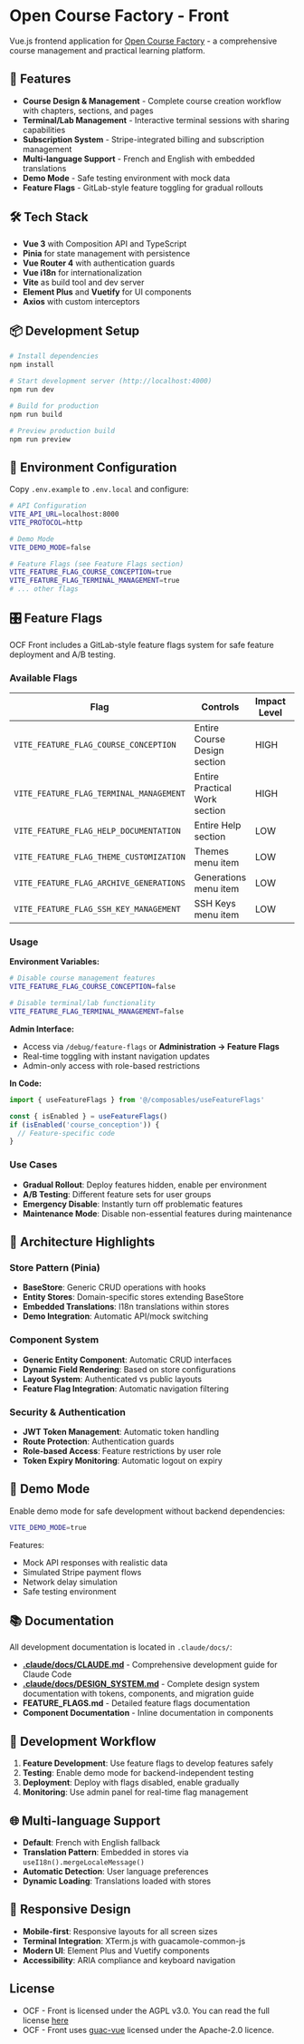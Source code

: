 # Open Course Factory - Front

Vue.js frontend application for [Open Course Factory](https://usine.solution-libre.fr/open-course-factory/) - a comprehensive course management and practical learning platform.

## 🚀 Features

- **Course Design & Management** - Complete course creation workflow with chapters, sections, and pages
- **Terminal/Lab Management** - Interactive terminal sessions with sharing capabilities
- **Subscription System** - Stripe-integrated billing and subscription management
- **Multi-language Support** - French and English with embedded translations
- **Demo Mode** - Safe testing environment with mock data
- **Feature Flags** - GitLab-style feature toggling for gradual rollouts

## 🛠 Tech Stack

- **Vue 3** with Composition API and TypeScript
- **Pinia** for state management with persistence
- **Vue Router 4** with authentication guards
- **Vue i18n** for internationalization
- **Vite** as build tool and dev server
- **Element Plus** and **Vuetify** for UI components
- **Axios** with custom interceptors

## 📦 Development Setup

```bash
# Install dependencies
npm install

# Start development server (http://localhost:4000)
npm run dev

# Build for production
npm run build

# Preview production build
npm run preview
```

## 🏁 Environment Configuration

Copy `.env.example` to `.env.local` and configure:

```bash
# API Configuration
VITE_API_URL=localhost:8000
VITE_PROTOCOL=http

# Demo Mode
VITE_DEMO_MODE=false

# Feature Flags (see Feature Flags section)
VITE_FEATURE_FLAG_COURSE_CONCEPTION=true
VITE_FEATURE_FLAG_TERMINAL_MANAGEMENT=true
# ... other flags
```

## 🎛 Feature Flags

OCF Front includes a GitLab-style feature flags system for safe feature deployment and A/B testing.

### Available Flags

| Flag | Controls | Impact Level | Default |
|------|----------|--------------|---------|
| `VITE_FEATURE_FLAG_COURSE_CONCEPTION` | Entire Course Design section | HIGH | `true` |
| `VITE_FEATURE_FLAG_TERMINAL_MANAGEMENT` | Entire Practical Work section | HIGH | `true` |
| `VITE_FEATURE_FLAG_HELP_DOCUMENTATION` | Entire Help section | LOW | `true` |
| `VITE_FEATURE_FLAG_THEME_CUSTOMIZATION` | Themes menu item | LOW | `true` |
| `VITE_FEATURE_FLAG_ARCHIVE_GENERATIONS` | Generations menu item | LOW | `true` |
| `VITE_FEATURE_FLAG_SSH_KEY_MANAGEMENT` | SSH Keys menu item | LOW | `true` |

### Usage

**Environment Variables:**

```bash
# Disable course management features
VITE_FEATURE_FLAG_COURSE_CONCEPTION=false

# Disable terminal/lab functionality
VITE_FEATURE_FLAG_TERMINAL_MANAGEMENT=false
```

**Admin Interface:**

- Access via `/debug/feature-flags` or **Administration → Feature Flags**
- Real-time toggling with instant navigation updates
- Admin-only access with role-based restrictions

**In Code:**

```typescript
import { useFeatureFlags } from '@/composables/useFeatureFlags'

const { isEnabled } = useFeatureFlags()
if (isEnabled('course_conception')) {
  // Feature-specific code
}
```

### Use Cases

- **Gradual Rollout**: Deploy features hidden, enable per environment
- **A/B Testing**: Different feature sets for user groups
- **Emergency Disable**: Instantly turn off problematic features
- **Maintenance Mode**: Disable non-essential features during maintenance

## 🎨 Architecture Highlights

### Store Pattern (Pinia)

- **BaseStore**: Generic CRUD operations with hooks
- **Entity Stores**: Domain-specific stores extending BaseStore
- **Embedded Translations**: I18n translations within stores
- **Demo Integration**: Automatic API/mock switching

### Component System

- **Generic Entity Component**: Automatic CRUD interfaces
- **Dynamic Field Rendering**: Based on store configurations
- **Layout System**: Authenticated vs public layouts
- **Feature Flag Integration**: Automatic navigation filtering

### Security & Authentication

- **JWT Token Management**: Automatic token handling
- **Route Protection**: Authentication guards
- **Role-based Access**: Feature restrictions by user role
- **Token Expiry Monitoring**: Automatic logout on expiry

## 🐳 Demo Mode

Enable demo mode for safe development without backend dependencies:

```bash
VITE_DEMO_MODE=true
```

Features:

- Mock API responses with realistic data
- Simulated Stripe payment flows
- Network delay simulation
- Safe testing environment

## 📚 Documentation

All development documentation is located in `.claude/docs/`:

- **[.claude/docs/CLAUDE.md](.claude/docs/CLAUDE.md)** - Comprehensive development guide for Claude Code
- **[.claude/docs/DESIGN_SYSTEM.md](.claude/docs/DESIGN_SYSTEM.md)** - Complete design system documentation with tokens, components, and migration guide
- **FEATURE_FLAGS.md** - Detailed feature flags documentation
- **Component Documentation** - Inline documentation in components

## 🔧 Development Workflow

1. **Feature Development**: Use feature flags to develop features safely
2. **Testing**: Enable demo mode for backend-independent testing
3. **Deployment**: Deploy with flags disabled, enable gradually
4. **Monitoring**: Use admin panel for real-time flag management

## 🌐 Multi-language Support

- **Default**: French with English fallback
- **Translation Pattern**: Embedded in stores via `useI18n().mergeLocaleMessage()`
- **Automatic Detection**: User language preferences
- **Dynamic Loading**: Translations loaded with stores

## 📱 Responsive Design

- **Mobile-first**: Responsive layouts for all screen sizes
- **Terminal Integration**: XTerm.js with guacamole-common-js
- **Modern UI**: Element Plus and Vuetify components
- **Accessibility**: ARIA compliance and keyboard navigation

## License

- OCF - Front is licensed under the AGPL v3.0. You can read the full license [here](LICENSE)
- OCF - Front uses [guac-vue](https://github.com/wwt/guac-vue) licensed under the Apache-2.0 licence.
